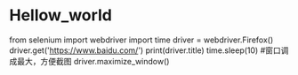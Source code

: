 # Hellow_world
from selenium import webdriver
import time
driver = webdriver.Firefox()
driver.get('https://www.baidu.com/')
print(driver.title)
time.sleep(10)
#窗口调成最大，方便截图
driver.maximize_window()
